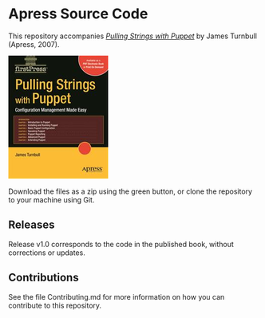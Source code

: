 # Apress Source Code

This repository accompanies [*Pulling Strings with Puppet*](http://www.apress.com/9781590599785) by James Turnbull (Apress, 2007).

![Cover image](9781590599785.jpg)

Download the files as a zip using the green button, or clone the repository to your machine using Git.

## Releases

Release v1.0 corresponds to the code in the published book, without corrections or updates.

## Contributions

See the file Contributing.md for more information on how you can contribute to this repository.
